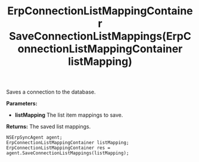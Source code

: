 ﻿---
uid: crmscript_ref_NSErpSyncAgent_SaveConnectionListMappings
title: ErpConnectionListMappingContainer SaveConnectionListMappings(ErpConnectionListMappingContainer listMapping)
intellisense: NSErpSyncAgent.SaveConnectionListMappings
keywords: NSErpSyncAgent, SaveConnectionListMappings
so.topic: reference
---

Saves a connection to the database.

**Parameters:**
 - **listMapping** The list item mappings to save.

**Returns:** The saved list mappings.

```crmscript
NSErpSyncAgent agent;
ErpConnectionListMappingContainer listMapping;
ErpConnectionListMappingContainer res = agent.SaveConnectionListMappings(listMapping);
```

